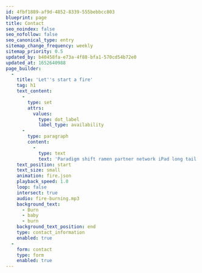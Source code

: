 ```yaml
---
id: 4fbf1889-af9d-4852-8339-555bebbcc803
blueprint: page
title: Contact
seo_noindex: false
seo_nofollow: false
seo_canonical_type: entry
sitemap_change_frequency: weekly
sitemap_priority: 0.5
updated_by: b40458fa-e73a-4f88-bfa1-570cd54b72e0
updated_at: 1652640988
page_builder:
  -
    title: 'Let''s start a fire'
    tag: h1
    text_content:
      -
        type: set
        attrs:
          values:
            type: dot_label
            label_type: availability
      -
        type: paragraph
        content:
          -
            type: text
            text: 'Paradigm shift ramen partner network iPad long tail virality. Business model canvas seed round technology influencer. Creative equity product management.'
    text_position: start
    text_size: small
    animation: fire.json
    playback_speed: 1.0
    loop: false
    intersect: true
    audio: fire-burning.mp3
    background_text:
      - Burn
      - baby
      - burn
    background_text_position: end
    type: contact_information
    enabled: true
  -
    form: contact
    type: form
    enabled: true
---
```

